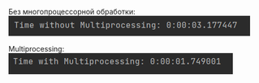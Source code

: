 Без многопроцессорной обработки:
![](img/without_multiprocessing.png)

Multiprocessing:
![](img/with_multiprocessing.png)